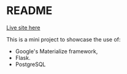 # README


[Live site here](https://taskmanager-by-bobwritescode.herokuapp.com/)

This is a mini project to showcase the use of:

- Google's Materialize framework,
- Flask.
- PostgreSQL

